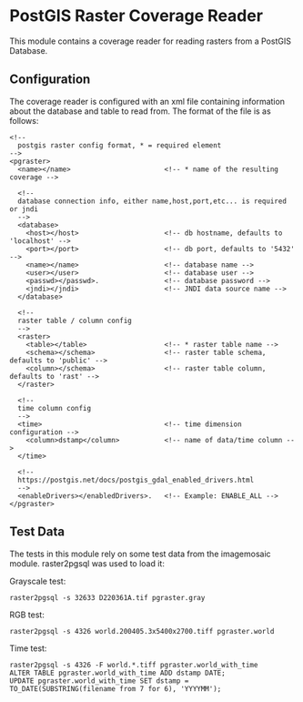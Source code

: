 # PostGIS Raster Coverage Reader

This module contains a coverage reader for reading rasters from a PostGIS Database.

## Configuration

The coverage reader is configured with an xml file containing information about the 
database and table to read from. The format of the file is as follows:

    <!-- 
      postgis raster config format, * = required element 
    -->
    <pgraster>
      <name></name>                       <!-- * name of the resulting coverage -->

      <!-- 
      database connection info, either name,host,port,etc... is required or jndi
      -->
      <database>                  
        <host></host>                     <!-- db hostname, defaults to 'localhost' -->
        <port></port>                     <!-- db port, defaults to '5432' -->
        <name></name>                     <!-- database name -->
        <user></user>                     <!-- database user -->
        <passwd></passwd>.                <!-- database password -->
        <jndi></jndi>                     <!-- JNDI data source name -->
      </database>

      <!--
      raster table / column config
      -->
      <raster>
        <table></table>                   <!-- * raster table name -->
        <schema></schema>                 <!-- raster table schema, defaults to 'public' -->
        <column></schema>                 <!-- raster table column, defaults to 'rast' -->
      </raster>

      <!--
      time column config
      -->
      <time>                              <!-- time dimension configuration -->
        <column>dstamp</column>           <!-- name of data/time column -->
      </time>

      <!-- 
      https://postgis.net/docs/postgis_gdal_enabled_drivers.html 
      -->
      <enableDrivers></enabledDrivers>.   <!-- Example: ENABLE_ALL -->
    </pgraster>


## Test Data

The tests in this module rely on some test data from the imagemosaic module. raster2pgsql was used to load it:

Grayscale test:

    raster2pgsql -s 32633 D220361A.tif pgraster.gray

RGB test:

    raster2pgsql -s 4326 world.200405.3x5400x2700.tiff pgraster.world

Time test:

    raster2pgsql -s 4326 -F world.*.tiff pgraster.world_with_time
    ALTER TABLE pgraster.world_with_time ADD dstamp DATE;
    UPDATE pgraster.world_with_time SET dstamp = TO_DATE(SUBSTRING(filename from 7 for 6), 'YYYYMM');

